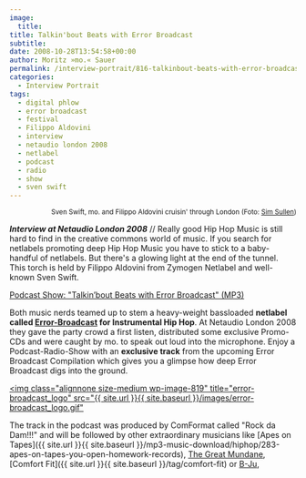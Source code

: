 ```yaml
---
image:
  title: 
title: Talkin'bout Beats with Error Broadcast
subtitle: 
date: 2008-10-28T13:54:58+00:00
author: Moritz »mo.« Sauer
permalink: /interview-portrait/816-talkinbout-beats-with-error-broadcast
categories:
  - Interview Portrait
tags:
  - digital phlow
  - error broadcast
  - festival
  - Filippo Aldovini
  - interview
  - netaudio london 2008
  - netlabel
  - podcast
  - radio
  - show
  - sven swift
---
```

<p style="text-align: right;">
  <small>Sven Swift, mo. and Filippo Aldovini cruisin' through London (Foto: <a href="http://www.flickr.com/simsullen" target="_blank">Sim Sullen</a>)</small>
</p>

***Interview at Netaudio London 2008*** // Really good Hip Hop Music is still hard to find in the creative commons world of music. If you search for netlabels promoting deep Hip Hop Music you have to stick to a baby-handful of netlabels. But there's a glowing light at the end of the tunnel. This torch is held by Filippo Aldovini from Zymogen Netlabel and well-known Sven Swift.

[Podcast Show: "Talkin’bout Beats with Error Broadcast" (MP3)](http://mp3.phlow.de/digital_phlow/dp_009_netaudio_london_2008_part_2.mp3)

<!--more-->

Both music nerds teamed up to stem a heavy-weight bassloaded **netlabel called <a href="http://www.error-broadcast.com/" target="_blank">Error-Broadcast</a> for Instrumental Hip Hop**. At Netaudio London 2008 they gave the party crowd a first listen, distributed some exclusive Promo-CDs and were caught by mo. to speak out loud into the microphone. Enjoy a Podcast-Radio-Show with an **exclusive track** from the upcoming Error Broadcast Compilation which gives you a glimpse how deep Error Broadcast digs into the ground.

[<img class="alignnone size-medium wp-image-819" title="error-broadcast_logo" src="{{ site.url }}{{ site.baseurl }}/images/error-broadcast_logo.gif"](http://www.error-broadcast.com/)

The track in the podcast was produced by ComFormat called "Rock da Dam!!!" and will be followed by other extraordinary musicians like [Apes on Tapes]({{ site.url }}{{ site.baseurl }}/mp3-music-download/hiphop/283-apes-on-tapes-you-open-homework-records), <a href="http://thegreatmundane.com" target="_blank">The Great Mundane</a>, [Comfort Fit]({{ site.url }}{{ site.baseurl }}/tag/comfort-fit) or <a href="http://myspace.com/djbju" target="_blank">B-Ju</a>,